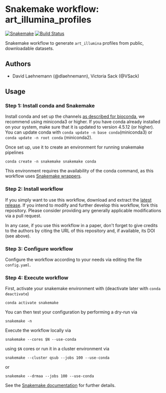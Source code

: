 # Snakemake workflow: art_illumina_profiles

[![Snakemake](https://img.shields.io/badge/snakemake-≥5.3.0-brightgreen.svg)](https://snakemake.bitbucket.io)
[![Build Status](https://travis-ci.org/snakemake-workflows/art_illumina_profiles.svg?branch=master)](https://travis-ci.org/snakemake-workflows/art_illumina_profiles)

Snakemake workflow to generate `art_illumina` profiles from public, downloadable datasets.

## Authors

* David Laehnemann (@dlaehnemann), Victoria Sack (@VSack)

## Usage

### Step 1: Install conda and Snakemake

Install conda and set up the channels [as described for bioconda](https://bioconda.github.io/#using-bioconda), we recommend using miniconda3 or higher. If you have conda already installed on your system, make sure that it is updated to version 4.5.12 (or higher). You can update conda with `conda update -n base conda`(miniconda3) or `conda update -n root conda` (miniconda2).

Once set up, use it to create an environment for running snakemake pipelines

    conda create -n snakemake snakemake conda

This environment requires the availability of the conda command, as this workflow uses [Snakemake wrappers](https://snakemake-wrappers.readthedocs.io/en/stable/).

### Step 2: Install workflow

If you simply want to use this workflow, download and extract the [latest release](https://github.com/snakemake-workflows/art_illumina_profiles/releases).
If you intend to modify and further develop this workflow, fork this repository. Please consider providing any generally applicable modifications via a pull request.

In any case, if you use this workflow in a paper, don't forget to give credits to the authors by citing the URL of this repository and, if available, its DOI (see above).

### Step 3: Configure workflow

Configure the workflow according to your needs via editing the file `config.yaml`.

### Step 4: Execute workflow

First, activate your snakemake environment with (deactivate later with `conda deactivate`)

    conda activate snakemake

You can then test your configuration by performing a dry-run via

    snakemake -n

Execute the workflow locally via

    snakemake --cores $N --use-conda

using `$N` cores or run it in a cluster environment via

    snakemake --cluster qsub --jobs 100 --use-conda

or

    snakemake --drmaa --jobs 100 --use-conda

See the [Snakemake documentation](https://snakemake.readthedocs.io) for further details.
